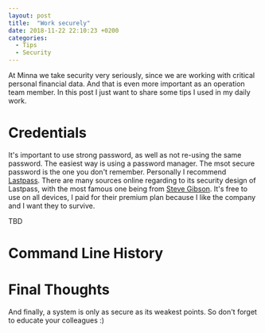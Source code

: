 ```yaml
---
layout: post
title:  "Work securely"
date: 2018-11-22 22:10:23 +0200
categories:
  - Tips
  - Security
---
```

At Minna we take security very seriously, since we are working with critical personal financial
 data. And that is even more important as an operation team member. In this post I just want to
 share some tips I used in my daily work.

# Credentials
It's important to use strong password, as well as not re-using the same password. The easiest
 way is using a password manager. The msot secure password is the one you don't remember.
 Personally I recommend [Lastpass][lastpass-ref]. There are many sources online regarding to
 its security design of Lastpass, with the most famous one being from
 [Steve Gibson][steve-gibson]. It's free to use on all devices, I paid for their premium
 plan because I like the company and I want they to survive.

TBD

# Command Line History

# Final Thoughts
And finally, a system is only as secure as its weakest points. So don't forget to educate your colleagues :)

[lastpass-ref]: https://lastpass.com/f?6324856
[steve-gibson]: https://en.wikipedia.org/wiki/Steve_Gibson_(computer_programmer).
